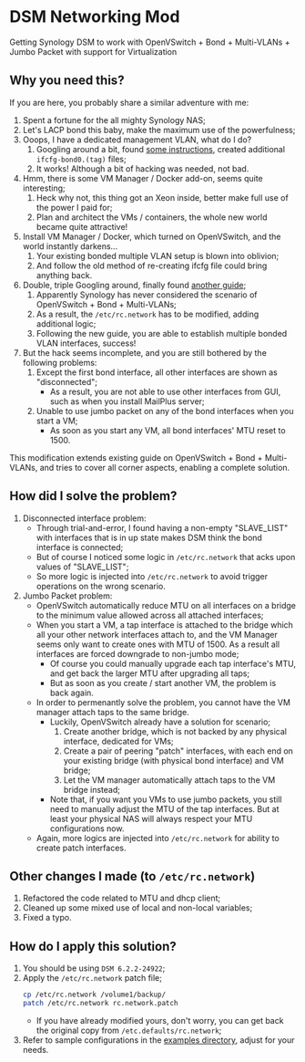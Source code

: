 # DSM Networking Mod
Getting Synology DSM to work with OpenVSwitch + Bond + Multi-VLANs + Jumbo Packet with support for Virtualization

## Why you need this?
If you are here, you probably share a similar adventure with me:
1. Spent a fortune for the all mighty Synology NAS;
2. Let's LACP bond this baby, make the maximum use of the powerfulness;
3. Ooops, I have a dedicated management VLAN, what do I do?
    1. Googling around a bit, found [some instructions](http://www.mybenke.org/?p=2373), created additional `ifcfg-bond0.(tag)` files;
    2. It works! Although a bit of hacking was needed, not bad.
4. Hmm, there is some VM Manager / Docker add-on, seems quite interesting;
    1. Heck why not, this thing got an Xeon inside, better make full use of the power I paid for;
    2. Plan and architect the VMs / containers, the whole new world became quite attractive!
5. Install VM Manager / Docker, which turned on OpenVSwitch, and the world instantly darkens...
    1. Your existing bonded multiple VLAN setup is blown into oblivion;
    2. And follow the old method of re-creating ifcfg file could bring anything back.
6. Double, triple Googling around, finally found [another guide](https://community.synology.com/enu/forum/12/post/123052);
    1. Apparently Synology has never considered the scenario of OpenVSwitch + Bond + Multi-VLANs;
    2. As a result, the `/etc/rc.network` has to be modified, adding additional logic;
    3. Following the new guide, you are able to establish multiple bonded VLAN interfaces, success!
7. But the hack seems incomplete, and you are still bothered by the following problems:
    1. Except the first bond interface, all other interfaces are shown as "disconnected";
        - As a result, you are not able to use other interfaces from GUI, such as when you install MailPlus server;
    2. Unable to use jumbo packet on any of the bond interfaces when you start a VM;
        - As soon as you start any VM, all bond interfaces' MTU reset to 1500.

This modification extends existing guide on OpenVSwitch + Bond + Multi-VLANs, and tries to cover all corner aspects, enabling a complete solution.

## How did I solve the problem?
1. Disconnected interface problem:
    - Through trial-and-error, I found having a non-empty "SLAVE_LIST" with interfaces that is in up state makes DSM think the bond interface is connected;
    - But of course I noticed some logic in `/etc/rc.network` that acks upon values of "SLAVE_LIST";
    - So more logic is injected into `/etc/rc.network` to avoid trigger operations on the wrong scenario.
2. Jumbo Packet problem:
    - OpenVSwitch automatically reduce MTU on all interfaces on a bridge to the minimum value allowed across all attached interfaces;
    - When you start a VM, a tap interface is attached to the bridge which all your other network interfaces attach to, and the VM Manager seems only want to create ones with MTU of 1500. As a result all interfaces are forced downgrade to non-jumbo mode;
        - Of course you could manually upgrade each tap interface's MTU, and get back the larger MTU after upgrading all taps;
        - But as soon as you create / start another VM, the problem is back again.
    - In order to permenantly solve the problem, you cannot have the VM manager attach taps to the same bridge.
        - Luckily, OpenVSwitch already have a solution for scenario;
            1. Create another bridge, which is not backed by any physical interface, dedicated for VMs;
            2. Create a pair of peering "patch" interfaces, with each end on your existing bridge (with physical bond interface) and VM bridge;
            3. Let the VM manager automatically attach taps to the VM bridge instead;
        - Note that, if you want you VMs to use jumbo packets, you still need to manually adjust the MTU of the tap interfaces. But at least your physical NAS will always respect your MTU configurations now.
    - Again, more logics are injected into `/etc/rc.network` for ability to create patch interfaces.

## Other changes I made (to `/etc/rc.network`)
1. Refactored the code related to MTU and dhcp client;
2. Cleaned up some mixed use of local and non-local variables;
3. Fixed a typo.

## How do I apply this solution?
1. You should be using `DSM 6.2.2-24922`;
2. Apply the `/etc/rc.network` patch file;
    ```bash
    cp /etc/rc.network /volume1/backup/
    patch /etc/rc.network rc.network.patch
    ```
    - If you have already modified yours, don't worry, you can get back the original copy from `/etc.defaults/rc.network`;
3. Refer to sample configurations in the [examples directory](https://github.com/Adam5Wu/DSMNetworkingMod/blob/master/examples), adjust for your needs.
